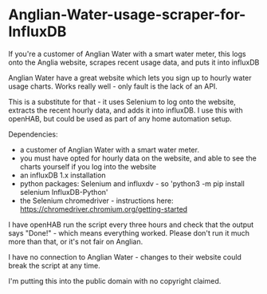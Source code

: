 # Anglian-Water-usage-scraper-for-InfluxDB
If you're a customer of Anglian Water with a smart water meter, this logs onto the Anglia website, scrapes recent usage data, and puts it into influxDB 

Anglian Water have a great website which lets you sign up to hourly water usage charts. Works really well - only fault is the lack of an API.

This is a substitute for that - it uses Selenium to log onto the website, extracts the recent hourly data, and adds it into influxDB.  I use this with openHAB, but could be used as part of any home automation setup.

Dependencies:
- a customer of Anglian Water with a smart water meter.
- you must have opted for hourly data on the website, and able to see the charts yourself if you log into the website
- an influxDB 1.x installation
- python packages: Selenium and influxdv - so 'python3 -m pip install selenium InfluxDB-Python'
- the Selenium chromedriver - instructions here: https://chromedriver.chromium.org/getting-started

I have openHAB run the script every three hours and check that the output says "Done!" - which means everything worked. Please don't run it much more than that, or it's not fair on Anglian. 

I have no connection to Anglian Water - changes to their website could break the script at any time.

I'm putting this into the public domain with no copyright claimed.
